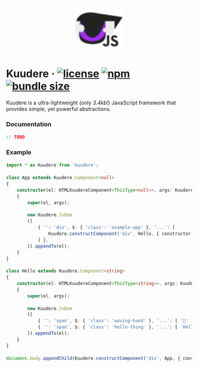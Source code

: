 <p align="center"><img src="./readme/kuudere-logo.svg" width="128"/></p>

# Kuudere · <a href="https://github.com/K4rakara/kuudere/blob/master/LICENSE.md">![license](https://img.shields.io/static/v1?label=license&message=MIT&color=blueviolet)</a> <a href="https://www.npmjs.com/package/kuudere">![npm](https://img.shields.io/npm/v/kuudere?label=npm&message=&color=blueviolet)</a> <a href="#">![bundle size](https://img.shields.io/static/v1?label=bundle%20size&message=3.4kb&color=blueviolet)</a>

Kuudere is a ultra-lightweight (only *3.4kb!*) JavaScript framework that provides simple, yet powerful abstractions.

### Documentation

```ts
// TODO
```

### Example

```ts
import * as Kuudere from 'kuudere';

class App extends Kuudere.Component<null>
{
	constructor(el: HTMLKuudereComponent<ThisType<null>>, args: Kuudere.Arguments<null>)
	{
		super(el, args);

		new Kuudere.JsDom
		([
			{ '': 'div', $: { 'class': 'example-app' }, '...': [
				Kuudere.constructComponent('div', Hello, { constructor: 'world' }),
			] },
		]).appendTo(el);
	}
}

class Hello extends Kuudere.Component<string>
{
	constructor(el: HTMLKuudereComponent<ThisType<string>>, args: Kuudere.Arguments<string>)
	{
		super(el, args);
		
		new Kuudere.JsDom
		([
			{ '': 'span', $: { 'class': 'waving-hand' }, '...': [ '👋' ] },
			{ '': 'span', $: { 'class': 'hello-thing' }, '...': [ `Hello ${args.constructor}!` ] },
		]).appendTo(el);
	}
}

document.body.appendChild(Kuudere.constructComponent('div', App, { constructor: null }));
```